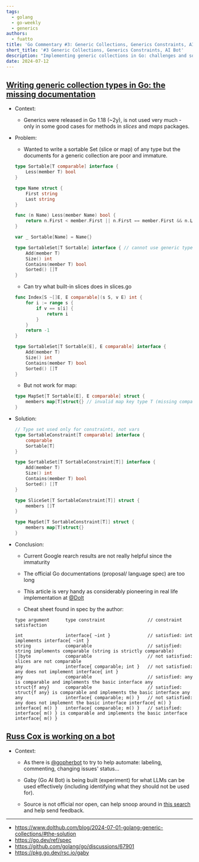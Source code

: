 ```yaml
---
tags:
  - golang
  - go-weekly
  - generics
authors:
  - fuatto
title: 'Go Commentary #3: Generic Collections, Generics Constraints, AI Bot'
short_title: '#3 Generic Collections, Generics Constraints, AI Bot'
description: "Implementing generic collections in Go: challenges and solutions, with examples of sortable sets and constraints. Updates on Go's generics support and insights on a new AI bot being developed for the Go community. Stay current with Go's evolving ecosystem and best practices for using generics effectively."
date: 2024-07-12
---
```


## [Writing generic collection types in Go: the missing documentation](https://www.dolthub.com/blog/2024-07-01-golang-generic-collections/#the-solution)

- Context:

  - Generics were released in Go 1.18 (~2y), is not used very much - only in some good cases for methods in _slices_ and _maps_ packages.

- Problem:

  - Wanted to write a sortable Set (slice or map) of any type but the documents for a generic collection are poor and immature.

  ```go
  type Sortable[T comparable] interface {
      Less(member T) bool
  }

  type Name struct {
      First string
      Last string
  }

  func (n Name) Less(member Name) bool {
      return n.First < member.First || n.First == member.First && n.Last < member.Last
  }

  var _ Sortable[Name] = Name{}
  ```

  ```go
  type SortableSet[T Sortable] interface { // cannot use generic type Sortable[T comparable] without instantiation
      Add(member T)
      Size() int
      Contains(member T) bool
      Sorted() []T
  }
  ```

  - Can try what built-in slices does in slices.go

  ```go
  func Index[S ~[]E, E comparable](s S, v E) int {
      for i := range s {
          if v == s[i] {
              return i
          }
      }
      return -1
  }
  ```

  ```go
  type SortableSet[T Sortable[E], E comparable] interface {
      Add(member T)
      Size() int
      Contains(member T) bool
      Sorted() []T
  }
  ```

  - But not work for map:

  ```go
  type MapSet[T Sortable[E], E comparable] struct {
      members map[T]struct{} // invalid map key type T (missing comparable constraint)
  }
  ```

- Solution:

  ```go
  // Type set used only for constraints, not vars
  type SortableConstraint[T comparable] interface {
      comparable
      Sortable[T]
  }

  type SortableSet[T SortableConstraint[T]] interface {
      Add(member T)
      Size() int
      Contains(member T) bool
      Sorted() []T
  }

  type SliceSet[T SortableConstraint[T]] struct {
      members []T
  }

  type MapSet[T SortableConstraint[T]] struct {
      members map[T]struct{}
  }
  ```

- Conclusion:

  - Current Google rearch results are not really helpful since the immaturity

  - The official Go documentations (proposal/ language spec) are too long

  - This article is very handy as considerably pioneering in real life implementation at [@Dolt](https://github.com/dolthub/dolt)

  - Cheat sheet found in spec by the author:

  ```
  type argument      type constraint                // constraint satisfaction

  int                interface{ ~int }              // satisfied: int implements interface{ ~int }
  string             comparable                     // satisfied: string implements comparable (string is strictly comparable)
  []byte             comparable                     // not satisfied: slices are not comparable
  any                interface{ comparable; int }   // not satisfied: any does not implement interface{ int }
  any                comparable                     // satisfied: any is comparable and implements the basic interface any
  struct{f any}      comparable                     // satisfied: struct{f any} is comparable and implements the basic interface any
  any                interface{ comparable; m() }   // not satisfied: any does not implement the basic interface interface{ m() }
  interface{ m() }   interface{ comparable; m() }   // satisfied: interface{ m() } is comparable and implements the basic interface interface{ m() }

  ```

## [Russ Cox is working on a bot](https://github.com/golang/go/discussions/67901)

- Context:

  - As there is [@gopherbot](https://github.com/gopherbot) to try to help automate: labeling, commenting, changing issues' status...

  - Gaby (Go AI Bot) is being built (experiment) for what LLMs can be used effectively (including identifying what they should not be used for).

  - Source is not official nor open, can help snoop around in [this search](https://github.com/golang/go/issues?q=is%3Aissue+is%3Aopen+commenter%3Agabyhelp) and help send feedback.

---

- https://www.dolthub.com/blog/2024-07-01-golang-generic-collections/#the-solution
- https://go.dev/ref/spec
- https://github.com/golang/go/discussions/67901
- https://pkg.go.dev/rsc.io/gaby
